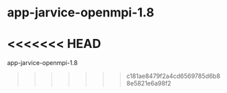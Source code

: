 # app-jarvice-openmpi-1.8
<<<<<<< HEAD
=======
app-jarvice-openmpi-1.8
>>>>>>> c181ae8479f2a4cd6569785d6b88e5821e6a98f2

